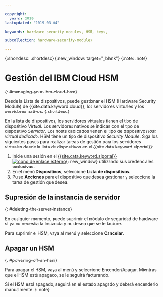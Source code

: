 ```yaml
---

copyright:
  years: 2019
lastupdated: "2019-03-04"

keywords: hardware security modules, HSM, keys,

subcollection: hardware-security-modules

---
```


{:shortdesc: .shortdesc}
{:new_window: target="_blank"}
{:note: .note}

# Gestión del IBM Cloud HSM
{: #managing-your-ibm-cloud-hsm}

Desde la Lista de dispositivos, puede gestionar el HSM (Hardware Security Module) de {{site.data.keyword.cloud}}, los servidores virtuales y los servidores nativos.
{:shortdesc}

En la lista de dispositivos, los servidores virtuales tienen el tipo de dispositivo *Virtual*. Los servidores nativos se indican con el tipo de dispositivo *Servidor*. Los hosts dedicados tienen el tipo de dispositivo *Host virtual dedicado*. HSM tiene un tipo de dispositivo *Security Module*.
Siga los siguientes pasos para realizar tareas de gestión para los servidores virtuales desde la lista de dispositivos en el {{site.data.keyword.slportal}}:  
1. Inicie una sesión en el [{{site.data.keyword.slportal}} ![Icono de enlace externo](../../icons/launch-glyph.svg "Icono de enlace externo")](https://control.softlayer.com/){: new_window} utilizando sus credenciales exclusivas.
2. En el menú **Dispositivos**, seleccione **Lista de dispositivos**.
3. Pulse **Acciones** para el dispositivo que desea gestionar y seleccione la tarea de gestión que desea.

## Supresión de la instancia de servidor
{: #deleting-the-server-instance}

En cualquier momento, puede suprimir el módulo de seguridad de hardware si ya no necesita la instancia y no desea que se le facture.

Para suprimir el HSM, vaya al menú y seleccione **Cancelar**.

## Apagar un HSM
{: #powering-off-an-hsm}

Para apagar el HSM, vaya al menú y seleccione Encender/Apagar. Mientras que el HSM esté apagado, se le seguirá facturando.

Si el HSM está apagado, seguirá en el estado apagado y deberá encenderlo manualmente.
{: note}
